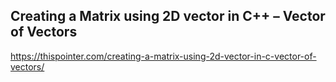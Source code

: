 ## Creating a Matrix using 2D vector in C++ – Vector of Vectors

https://thispointer.com/creating-a-matrix-using-2d-vector-in-c-vector-of-vectors/

